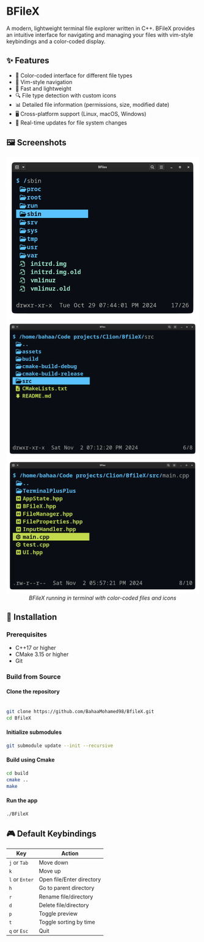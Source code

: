 # BFileX

A modern, lightweight terminal file explorer written in C++. BFileX provides an intuitive interface for navigating and managing your files with vim-style keybindings and a color-coded display.

## ✨ Features

- 🎨 Color-coded interface for different file types
- 📁 Vim-style navigation
- 🚀 Fast and lightweight
- 🔍 File type detection with custom icons
- 📊 Detailed file information (permissions, size, modified date)
- 🖥️ Cross-platform support (Linux, macOS, Windows)
- 🔄 Real-time updates for file system changes

## 🖼️ Screenshots

<div align="center">
  <img src="assets/screenshot1.png" alt="BFileX Main Interface" width="600"/>
  <img src="assets/screenshot2.png" alt="BFileX Main Interface" width="600"/>
  <img src="assets/screenshot3.png" alt="BFileX Main Interface" width="600"/>
  <br/>
  <em>BFileX running in terminal with color-coded files and icons</em>
</div>

## 🚀 Installation

### Prerequisites
- C++17 or higher
- CMake 3.15 or higher
- Git

### Build from Source

#### Clone the repository
```bash

git clone https://github.com/BahaaMohamed98/BfileX.git
cd BfileX
```

#### Initialize submodules
```bash
git submodule update --init --recursive
```

#### Build using Cmake
```bash
cd build
cmake ..
make
```
#### Run the app
```bash
./BFileX
```

## 🎮 Default Keybindings

| Key            | Action                    |
|----------------|---------------------------|
| `j` or `Tab`   | Move down                 |
| `k`            | Move up                   |
| `l` or `Enter` | Open file/Enter directory |
| `h`            | Go to parent directory    |
| `r`            | Rename file/directory     |
| `d`            | Delete file/directory     |
| `p`            | Toggle preview            |
| `t`            | Toggle sorting by time    |
| `q` or `Esc`   | Quit                      |
